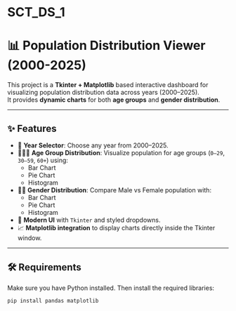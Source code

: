 # SCT_DS_1
# 📊 Population Distribution Viewer (2000-2025)

This project is a **Tkinter + Matplotlib** based interactive dashboard for visualizing population distribution data across years (2000–2025).  
It provides **dynamic charts** for both **age groups** and **gender distribution**.

---

## ✨ Features
- 📅 **Year Selector**: Choose any year from 2000–2025.  
- 👶👩‍🦳 **Age Group Distribution**: Visualize population for age groups (`0–29`, `30–59`, `60+`) using:
  - Bar Chart  
  - Pie Chart  
  - Histogram  
- 👨👩 **Gender Distribution**: Compare Male vs Female population with:
  - Bar Chart  
  - Pie Chart  
  - Histogram  
- 🎨 **Modern UI** with `Tkinter` and styled dropdowns.  
- 📈 **Matplotlib integration** to display charts directly inside the Tkinter window.

---

## 🛠️ Requirements
Make sure you have Python installed. Then install the required libraries:

```bash
pip install pandas matplotlib
